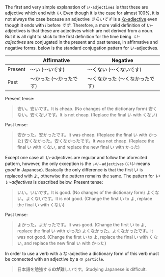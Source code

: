 The first and very simple explanation of `い-adjectives` is that these are adjective which end with *い*. Even though it is the case for almost 100%, it is not always the case because an adjective *きらいです* is a [な-adjective](27) even though it ends with *i* before *です*. Therefore, a more valid definition of い-adjectives is that these are adjectives which are not derived from a noun. But it is all right to stick to the first definition for the time being.
*い-adjectives* are conjugated in the present and past tenses, in affirmative and negative forms. below is the standard conjugation pattern for い-adjectives.

||Affirmative|Negative|
|-|-|-|
|Present|～い (～いです)|～くない (～くないです)|
|Past|～かった (～かったです)|～くなかった (～くなかったです)|

Present tense:
>安い。安いです。It is cheap. (No changes of the dictionary form)
>安くない。安くないです。It is not cheap. (Replace the final い with くない)

Past tense:
>安かった。安かったです。It was cheap. (Replace the final い with かった)
>安くなかった。安くなかったです。It was not cheap. (Replace the final い with くない, and replace the new final い with かった)

Except one case all い-adjectives are regular and follow the aforecited pattern, however, the only exception is the `いい-adjectives` (*いい* means *good* in Japanese). Basically the only difference is that the first い is replaced with よ, otherwise the pattern remains the same. The pattern for *いい-adjectives* is described below.
Present tense:
>いい。いいです。It is good. (No changes of the dictionary form)
>よくない。よくないです。It is not good. (Change the first い to よ, replace the final い with くない)

Past tense:
>よかった。よかったです。It was good. (Change the first い to よ, replace the final い with かった)
>よくなかった。よくなかったです。It was not good. (Change the first い to よ, replace the final い with くない, and replace the new final い with かった)

In order to use a verb with a な-adjective a dictionary form of this verb must be connected with an adjective by a `の particle`.
>日本語を勉強する**のが**難しいです。Studying Japanese is difficult.